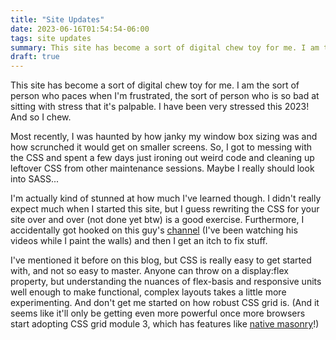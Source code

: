 ```yaml
---
title: "Site Updates"
date: 2023-06-16T01:54:54-06:00
tags: site updates
summary: This site has become a sort of digital chew toy for me. I am the sort of person who paces when I'm frustrated, the sort of person who is so bad at sitting with stress that it's palpable. I have been very stressed this 2023! And so I chew.
draft: true
---
```


This site has become a sort of digital chew toy for me. I am the sort of person who paces when I'm frustrated, the sort of person who is so bad at sitting with stress that it's palpable. I have been very stressed this 2023! And so I chew.

Most recently, I was haunted by how janky my window box sizing was and how scrunched it would get on smaller screens. So, I got to messing with the CSS and spent a few days just ironing out weird code and cleaning up leftover CSS from other maintenance sessions. Maybe I really should look into SASS...

I'm actually kind of stunned at how much I've learned though. I didn't really expect much when I started this site, but I guess rewriting the CSS for your site over and over (not done yet btw) is a good exercise. Furthermore, I accidentally got hooked on this guy's [channel](https://www.youtube.com/@KevinPowell) (I've been watching his videos while I paint the walls) and then I get an itch to fix stuff.

I've mentioned it before on this blog, but CSS is really easy to get started with, and not so easy to master. Anyone can throw on a display:flex property, but understanding the nuances of flex-basis and responsive units well enough to make functional, complex layouts takes a little more experimenting. And don't get me started on how robust CSS grid is. (And it seems like it'll only be getting even more powerful once more browsers start adopting CSS grid module 3, which has features like [native masonry](https://www.smashingmagazine.com/native-css-masonry-layout-css-grid/)!) 

